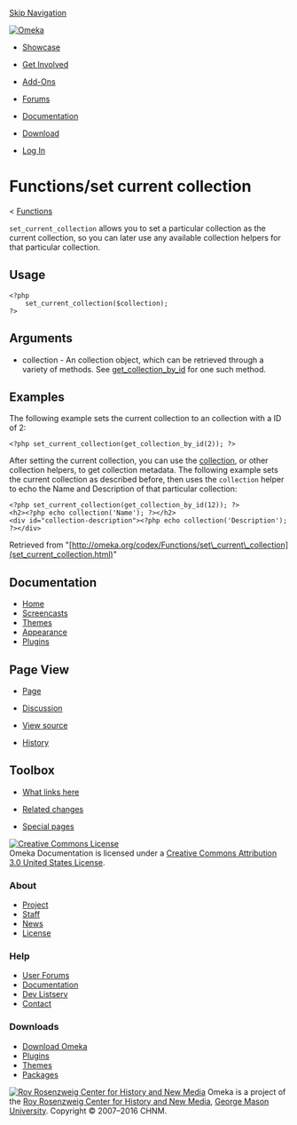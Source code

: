 <div id="wrap">

[Skip Navigation](set_current_collection.html#content)
<div id="header">

<div class="padding">

<span
id="logo">[![Omeka](http://omeka.org/ui/i/logo-horizontal-288px.gif)](../../index.html)</span>
<div id="search-form">

</div>

-   <div id="nav-showcase">

    </div>

    [Showcase](../../showcase.1.html)
-   <div id="nav-involved">

    </div>

    [Get Involved](../../index.html%3Fp=124.html)
-   <div id="nav-addons">

    </div>

    [Add-Ons](../../add-ons.1.html)
-   <div id="nav-forums">

    </div>

    [Forums](../../forums/topic/mysqli-stmt.bind-result.html)
-   <div id="nav-documentation">

    </div>

    [Documentation](http://omeka.org/codex/)
-   <div id="nav-download">

    </div>

    [Download](../../download.1.html)

</div>

</div>

<div id="content">

<div class="padding">

<div id="user-meta">

-   <div id="pt-login">

    </div>

    [Log
    In](http://omeka.org/c/index.php?title=Special:UserLogin&returnto=Functions/set%20current%20collection)

</div>

Functions/set current collection
================================

<div id="contentSub">

<span class="subpages">&lt;
[Functions](../Functions.html "Functions")</span>

</div>

<div id="primary">

`set_current_collection` allows you to set a particular collection as
the current collection, so you can later use any available collection
helpers for that particular collection.

<span id="Usage" class="mw-headline"> Usage </span>
---------------------------------------------------

<div class="mw-geshi mw-content-ltr" dir="ltr">

<div class="php source-php">

``` {.de1}
<?php
    set_current_collection($collection);
?>
```

</div>

</div>

<span id="Arguments" class="mw-headline"> Arguments </span>
-----------------------------------------------------------

-   collection - An collection object, which can be retrieved through a
    variety of methods. See
    [get\_collection\_by\_id](../Theme_API/get_collection_by_id.html "Theme API/get collection by id")
    for one such method.

<span id="Examples" class="mw-headline"> Examples </span>
---------------------------------------------------------

The following example sets the current collection to an collection with
a ID of 2:

<div class="mw-geshi mw-content-ltr" dir="ltr">

<div class="php source-php">

``` {.de1}
<?php set_current_collection(get_collection_by_id(2)); ?>
```

</div>

</div>

After setting the current collection, you can use the
[collection](../Theme_API/collection.html "Theme API/collection"), or
other collection helpers, to get collection metadata. The following
example sets the current collection as described before, then uses the
`collection` helper to echo the Name and Description of that particular
collection:

<div class="mw-geshi mw-content-ltr" dir="ltr">

<div class="php source-php">

``` {.de1}
<?php set_current_collection(get_collection_by_id(12)); ?>
<h2><?php echo collection('Name'); ?></h2>
<div id="collection-description"><?php echo collection('Description'); ?></div>
```

</div>

</div>

<div class="printfooter">

Retrieved from
"[http://omeka.org/codex/Functions/set\_current\_collection](set_current_collection.html)"

</div>

<div id="catlinks" class="catlinks catlinks-allhidden">

</div>

</div>

<div id="secondary">

<div class="portlet">

Documentation
-------------

-   [Home](http://omeka.org/codex/)
-   [Screencasts](http://omeka.org/codex/Screencasts)
-   [Themes](http://omeka.org/codex/Managing_Themes_2.0)
-   [Appearance](http://omeka.org/codex/Managing_Appearance_2.0)
-   [Plugins](http://omeka.org/codex/Plugins2.0)

</div>

<div class="portlet">

Page View
---------

-   <div id="nav-page">

    </div>

    [Page](set_current_collection.html)
-   <div id="nav-discussion">

    </div>

    [Discussion](http://omeka.org/c/index.php?title=Talk:Functions/set_current_collection&action=edit&redlink=1)
-   <div id="nav-view_source">

    </div>

    [View
    source](http://omeka.org/c/index.php?title=Functions/set_current_collection&action=edit)
-   <div id="nav-history">

    </div>

    [History](http://omeka.org/c/index.php?title=Functions/set_current_collection&action=history)

</div>

<div id="wiki-toolbox" class="portlet">

Toolbox
-------

-   <div id="t-whatlinkshere">

    </div>

    [What links
    here](../Special:WhatLinksHere/Functions/set_current_collection.html)
-   <div id="t-recentchangeslinked">

    </div>

    [Related
    changes](../Special:RecentChangesLinked/Functions/set_current_collection.html)
-   <div id="t-specialpages">

    </div>

    [Special pages](http://omeka.org/codex/Special:SpecialPages)

</div>

[![Creative Commons
License](https://i.creativecommons.org/l/by/3.0/us/88x31.png)](http://creativecommons.org/licenses/by/3.0/us/)\
Omeka Documentation is licensed under a [Creative Commons Attribution
3.0 United States
License](http://creativecommons.org/licenses/by/3.0/us/).

</div>

</div>

</div>

<div id="footer">

<div class="padding">

<div id="sitemap">

<div class="section">

### About

-   [Project](../../index.html%3Fp=2.html)
-   [Staff](../../index.html%3Fp=3.html)
-   [News](../../blog.1.html)
-   [License](http://www.gnu.org/copyleft/gpl.html)

</div>

<div class="section">

### Help

-   [User Forums](../../forums/topic/mysqli-stmt.bind-result.html)
-   [Documentation](http://omeka.org/codex/)
-   [Dev Listserv](http://groups.google.com/group/omeka-dev)
-   [Contact](http://omeka.org/contact/)

</div>

<div class="section">

### Downloads

-   [Download Omeka](../../download.1.html)
-   [Plugins](../../plugins.html)
-   [Themes](../../download/themes/index.html)
-   [Packages](../../index.html%3Fp=222.html)

</div>

</div>

<div id="chnm-meta">

<span id="chnm-logo">[![Roy Rosenzweig Center for History and New
Media](http://omeka.org/ui/i/rrchnm-logo-regular.gif)](http://chnm.gmu.edu)</span>
Omeka is a project of the [Roy Rosenzweig Center for History and New
Media](http://chnm.gmu.edu), [George Mason
University](http://www.gmu.edu). Copyright © 2007–2016 CHNM.

</div>

</div>

</div>

</div>
